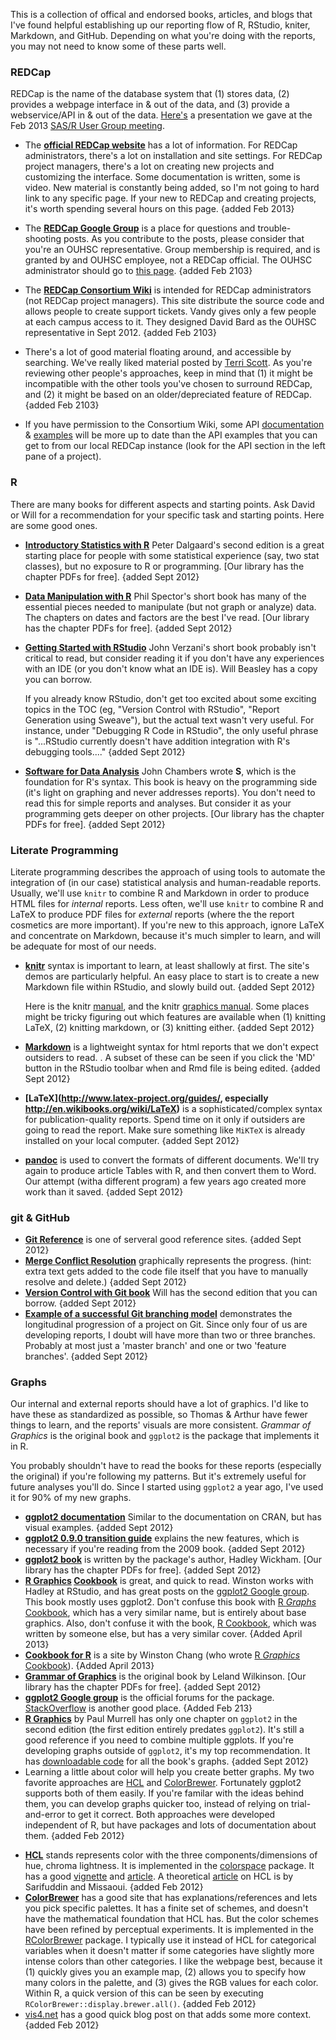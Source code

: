 This is a collection of offical and endorsed books, articles, and blogs that I've found helpful establishing up our reporting flow of R, RStudio, kniter, Markdown, and GitHub.  Depending on what you're doing with the reports, you may not need to know some of these parts well.

### REDCap
REDCap is the name of the database system that (1) stores data, (2) provides a webpage interface in & out of the data, and (3) provide a webservice/API in & out of the data.  [Here's](https://github.com/OuhscCcanMiechvEvaluation/MReporting/blob/master/Publications/Presentation2013-01UserGroup/RedcapForUserGroup.pptx) a presentation we gave at the Feb 2013 [SAS/R User Group meeting](http://dwulab.com/statistics/).
* The **[official REDCap website](http://project-redcap.org/)** has a lot of information.  For REDCap administrators, there's a lot on installation and site settings.  For REDCap project managers, there's a lot on creating new projects and customizing the interface.  Some documentation is written, some is video.  New material is constantly being added, so I'm not going to hard link to any specific page.  If your new to REDCap and creating projects, it's worth spending several hours on this page. {added Feb 2013}

* The **[REDCap Google Group](https://groups.google.com/forum/#!forum/project-redcap)** is a place for questions and trouble-shooting posts.  As you contribute to the posts, please consider that you're an OUHSC representative.  Group membership is required, and is granted by and OUHSC employee, not a REDCap official. The OUHSC administrator should go to [this page](https://redcap.vanderbilt.edu/surveys/?s=dN78HM). {added Feb 2103}

* The **[REDCap Consortium Wiki](https://iwg.devguard.com/trac/redcap/)** is intended for REDCap administrators (not REDCap project managers).  This site distribute the source code and allows people to create support tickets.  Vandy gives only a few people at each campus access to it.  They designed David Bard as the OUHSC representative in Sept 2012. {added Feb 2103}

* There's a lot of good material floating around, and accessible by searching.  We've really liked material posted by [Terri Scott](https://www.ctspedia.org/wiki/pub/CTSpedia/ReproducibleResearchMethodology/REDCap.Day.2011.TerriScott.pdf).  As you're reviewing other people's approaches, keep in mind that (1) it might be incompatible with the other tools you've chosen to surround REDCap, and (2) it might be based on an older/depreciated feature of REDCap. {added Feb 2103}

* If you have permission to the Consortium Wiki, some API [documentation](https://iwg.devguard.com/trac/redcap/wiki/ApiDocumentation) & [examples](https://iwg.devguard.com/trac/redcap/wiki/ApiExamples) will be more up to date than the API examples that you can get to from our local REDCap instance (look for the API section in the left pane of a project).

### R
There are many books for different aspects and starting points.  Ask David or Will for a recommendation for your specific task and starting points.  Here are some good ones.
* **[Introductory Statistics with R](http://books.google.com/books?id=YI0kT8cuiVUC&source=gbs_book_other_versions)** Peter Dalgaard's second edition is a great starting place for people with some statistical experience (say, two stat classes), but no exposure to R or programming. [Our library has the chapter PDFs for free]. {added Sept 2012}

* **[Data Manipulation with R](http://books.google.com/books?id=grfuq1twFe4C)** Phil Spector's short book has many of the essential pieces needed to manipulate (but not graph or analyze) data.  The chapters on dates and factors are the best I've read.  [Our library has the chapter PDFs for free]. {added Sept 2012}
* **[Getting Started with RStudio](http://books.google.com/books?id=KmC-o32qFpQC)** John Verzani's short book probably isn't critical to read, but consider reading it if you don't have any experiences with an IDE (or you don't know what an IDE is). Will Beasley has a copy you can borrow.                  
                                  
  If you already know RStudio, don't get too excited about some exciting topics in the TOC (eg, "Version Control with RStudio", "Report Generation using Sweave"), but the actual text wasn't very useful.  For instance, under "Debugging R Code in RStudio", the only useful phrase is "...RStudio currently doesn't have addition integration with R's debugging tools...." {added Sept 2012}   
* **[Software for Data Analysis](http://books.google.com/books?id=UXneuOIvhEAC)** John Chambers wrote **S**, which is the foundation for R's syntax.  This book is heavy on the programming side (it's light on graphing and never addresses reports).  You don't need to read this for simple reports and analyses.  But consider it as your programming gets deeper on other projects.  [Our library has the chapter PDFs for free]. {added Sept 2012}  

### Literate Programming 
Literate programming describes the approach of using tools to automate the integration of (in our case) statistical analysis and human-readable reports.  Usually, we'll use `knitr` to combine R and Markdown in order to produce HTML files for *internal* reports.  Less often, we'll use `knitr` to combine R and LaTeX to produce PDF files for *external* reports (where the the report cosmetics are more important).  If you're new to this approach, ignore LaTeX and concentrate on Markdown, because it's much simpler to learn, and will be adequate for most of our needs.

* **[knitr](http://yihui.name/knitr/)** syntax is important to learn, at least shallowly at first.  The site's demos are particularly helpful.  An easy place to start is to create a new Markdown file within RStudio, and slowly build out. {added Sept 2012}

  Here is the knitr [manual](http://cloud.github.com/downloads/yihui/knitr/knitr-manual.pdf), and the knitr [graphics manual](http://cloud.github.com/downloads/yihui/knitr/knitr-graphics.pdf).  Some places might be tricky figuring out which features are available when (1) knitting LaTeX, (2) knitting markdown, or (3) knitting either. {added Sept 2012}
* **[Markdown](http://daringfireball.net/projects/markdown/syntax)** is a lightweight syntax for html reports that we don't expect outsiders to read. .  A subset of these can be seen if you click the 'MD' button in the RStudio toolbar when and Rmd file is being edited. {added Sept 2012}
* **[LaTeX](http://www.latex-project.org/guides/, especially http://en.wikibooks.org/wiki/LaTeX)** is a sophisticated/complex syntax for publication-quality reports.  Spend time on it only if outsiders are going to read the report.  Make sure something like `MiKTeX` is already installed on your local computer. {added Sept 2012}
* **[pandoc](http://johnmacfarlane.net/pandoc/)** is used to convert the formats of different documents.  We'll try again to produce article Tables with R, and then convert them to Word.  Our attempt (witha different program) a few years ago created more work than it saved.  {added Sept 2012}

### git & GitHub
* **[Git Reference](http://learn.github.com/p/branching.html)** is one of serveral good reference sites.   {added Sept 2012}
* **[Merge Conflict Resolution](http://learn.github.com/p/branching.html)**  graphically represents the progress. (hint: extra text gets added to the code file itself that you have to manually resolve and delete.)  {added Sept 2012}
*  **[Version Control with Git book](http://books.google.com/books/about/Version_Control_with_Git.html?id=e9FsGUHjR5sC)** Will has the second edition that you can borrow. {added Sept 2012}
* **[Example of a successful Git branching model](http://nvie.com/posts/a-successful-git-branching-model/)**  demonstrates the longitudinal progression of a project on Git.  Since only four of us are developing reports, I doubt will have more than two or three branches.  Probably at most just a 'master branch' and one or two 'feature branches'. {added Sept 2012}

### Graphs
Our internal and external reports should have a lot of graphics.  I'd like to have these as standardized as possible, so Thomas & Arthur have fewer things to learn, and the reports' visuals are more consistent. *Grammar of Graphics* is the original book and `ggplot2` is the package that implements it in R.

You probably shouldn't have to read the books for these reports (especially the original) if you're following my patterns.  But it's extremely useful for future analyses you'll do.  Since I started using `ggplot2` a year ago, I've used it for 90% of my new graphs.
 * **[ggplot2 documentation](http://docs.ggplot2.org/current/)** Similar to the documentation on CRAN, but has visual examples.  {added Sept 2012}
 * **[ggplot2 0.9.0 transition guide](http://cloud.github.com/downloads/hadley/ggplot2/guide-col.pdf)** explains the new features, which is necessary if you're reading from the 2009 book. {added Sept 2012}
 * **[ggplot2 book](http://books.google.com/books?id=F_hwtlzPXBcC)** is written by the package's author, Hadley Wickham.  [Our library has the chapter PDFs for free]. {added Sept 2012}
 * **[R Graphics](http://books.google.com/books?id=fxL4tu5bzAAC) [Cookbook](http://shop.oreilly.com/product/0636920023135.do)** is great, and quick to read. Winston works with Hadley at RStudio, and has great posts on the [ggplot2 Google group](https://groups.google.com/forum/?fromgroups#!forum/ggplot2).  This book mostly uses ggplot2. Don't confuse this book with [R *Graphs* Cookbook](http://books.google.com/books/about/R_Graphs_Cookbook.html?id=oKY5QeSWb4cC), which has a very similar name, but is entirely about base graphics.  Also, don't confuse it with the book, [R Cookbook](http://books.google.com/books/about/R_Cookbook.html?id=KIHuSXyhawEC), which was written by someone else, but has a very similar cover. {Added April 2013}
 * **[Cookbook for R](http://www.cookbook-r.com/)** is a site by Winston Chang (who wrote  [R *Graphics* Cookbook](http://books.google.com/books/about/R_Graphs_Cookbook.html?id=oKY5QeSWb4cC)). {Added April 2013}
 * **[Grammar of Graphics](http://books.google.com/books?id=_kRX4LoFfGQC)** is the original book by Leland Wilkinson.    [Our library has the chapter PDFs for free]. {added Sept 2012}
 * **[ggplot2 Google group](https://groups.google.com/forum/?fromgroups#!forum/ggplot2)** is the official forums for the package.  [StackOverflow](http://stackoverflow.com/questions/tagged/ggplot2) is another good place. {Added Feb 213}
 * **[R Graphics](http://www.amazon.com/Graphics-Second-Edition-Chapman-Series/dp/1439831769)** by Paul Murrell has only one chapter on `ggplot2` in the second edition (the first edition entirely predates `ggplot2`).  It's still a good reference if you need to combine multiple ggplots.  If you're developing graphs outside of `ggplot2`, it's my top recommendation. It has [downloadable code](http://www.stat.auckland.ac.nz/~paul/RGraphics/rgraphics.html) for all the book's graphs. {added Sept 2012}
 * Learning a little about color will help you create better graphs. My two favorite approaches are [HCL](http://tristen.ca/hcl-picker) and [ColorBrewer](http://colorbrewer2.org/).  Fortunately ggplot2 supports both of them easily.  If you're familar with the ideas behind them, you can develop graphs quicker too, instead of relying on trial-and-error to get it correct.  Both approaches were developed independent of R, but have packages and lots of documentation about them. {added Feb 2012}
  - **[HCL](http://tristen.ca/hcl-picker)** stands represents color with the three components/dimensions of hue, chroma lightness.  It is implemented in the [colorspace](http://cran.r-project.org/web/packages/colorspace/) package. It has a good [vignette](http://cran.r-project.org/web/packages/colorspace/vignettes/hcl-colors.pdf) and [article](http://www.sciencedirect.com/science/article/pii/S0167947308005549).  A theoretical [article](http://mmir.doc.ic.ac.uk/mmir2005/CameraReadyMissaoui.pdf) on HCL is by Sarifuddin and Missaoui. {added Feb 2012}
  - **[ColorBrewer](http://colorbrewer2.org/)** has a good site that has explanations/references and lets you pick specific palettes.  It has a finite set of schemes, and doesn't have the mathematical foundation that HCL has.  But the color schemes have been refined by perceptual experiments.  It is implemented in the [RColorBrewer](http://cran.r-project.org/web/packages/RColorBrewer/) package. I typically use it instead of HCL for categorical variables when it doesn't matter if some categories have slightly more intense colors than other categories.  I like the webpage best, because it (1) quickly gives you an example map, (2) allows you to specify how many colors in the palette, and (3) gives the RGB values for each color.  Within R, a quick version of this can be seen by executing `RColorBrewer::display.brewer.all()`. {added Feb 2012}
  - [vis4.net](http://vis4.net/blog/posts/avoid-equidistant-hsv-colors/) has a good quick blog post on  that adds some more context. {added Feb 2012}


